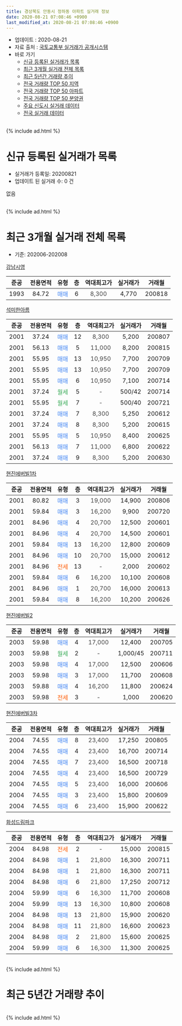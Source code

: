 ```yaml
---
title: 경상북도 안동시 정하동 아파트 실거래 정보
date: 2020-08-21 07:08:46 +0900
last_modified_at: 2020-08-21 07:08:46 +0900
---
```


* 업데이트 : 2020-08-21
* 자료 출처 : [국토교통부 실거래가 공개시스템](http://rt.molit.go.kr)
* 바로 가기
    * [신규 등록된 실거래가 목록](#신규-등록된-실거래가-목록)
    * [최근 3개월 실거래 전체 목록](#최근-3개월-실거래-전체-목록)
    * [최근 5년간 거래량 추이](#최근-5년간-거래량-추이)
    * [전국 거래량 TOP 50 지역](https://inasie.github.io/apt-trade-info/최근-3개월-전국에서-가장-거래가-많이-발생한-지역)
    * [전국 거래량 TOP 50 아파트](https://inasie.github.io/apt-trade-info/최근-3개월-전국에서-가장-거래가-많이-발생한-아파트)
    * [전국 거래량 TOP 50 분양권](https://inasie.github.io/apt-trade-info/최근-3개월-전국에서-가장-거래가-많이-발생한-분양권)
    * [주요 신도시 실거래 데이터](https://inasie.github.io/apt-trade-info/주요-신도시)
    * [전국 실거래 데이터](https://inasie.github.io/apt-trade-info/전국)
<br>
{% include ad.html %}
<br>

# 신규 등록된 실거래가 목록
* 실거래가 등록일: 20200821
* 업데이트 된 실거래 수: 0 건

없음

<br>
{% include ad.html %}
<br>

# 최근 3개월 실거래 전체 목록
* 기준: 202006-202008


[강남시영](https://search.naver.com/search.naver?query=%EA%B2%BD%EC%83%81%EB%B6%81%EB%8F%84+%EC%95%88%EB%8F%99%EC%8B%9C+%EC%A0%95%ED%95%98%EB%8F%99+%EA%B0%95%EB%82%A8%EC%8B%9C%EC%98%81)

|준공|전용면적|유형|층|역대최고가|실거래가|거래월|
|:---:|:---:|:---:|:---:|:---:|:---:|:---:|
|1993|84.72|<span style="color:#4285f3">매매</span>|6|<span style="color:#444444">8,300</span>|4,770|200818|

[석미한아름](https://search.naver.com/search.naver?query=%EA%B2%BD%EC%83%81%EB%B6%81%EB%8F%84+%EC%95%88%EB%8F%99%EC%8B%9C+%EC%A0%95%ED%95%98%EB%8F%99+%EC%84%9D%EB%AF%B8%ED%95%9C%EC%95%84%EB%A6%84)

|준공|전용면적|유형|층|역대최고가|실거래가|거래월|
|:---:|:---:|:---:|:---:|:---:|:---:|:---:|
|2001|37.24|<span style="color:#4285f3">매매</span>|12|<span style="color:#444444">8,300</span>|5,200|200807|
|2001|56.13|<span style="color:#4285f3">매매</span>|5|<span style="color:#444444">11,000</span>|8,200|200815|
|2001|55.95|<span style="color:#4285f3">매매</span>|13|<span style="color:#444444">10,950</span>|7,700|200709|
|2001|55.95|<span style="color:#4285f3">매매</span>|13|<span style="color:#444444">10,950</span>|7,700|200709|
|2001|55.95|<span style="color:#4285f3">매매</span>|6|<span style="color:#444444">10,950</span>|7,100|200714|
|2001|37.24|<span style="color:#34a853">월세</span>|5|<span style="color:#444444">-</span>|500/42|200714|
|2001|55.95|<span style="color:#34a853">월세</span>|7|<span style="color:#444444">-</span>|500/40|200721|
|2001|37.24|<span style="color:#4285f3">매매</span>|7|<span style="color:#444444">8,300</span>|5,250|200612|
|2001|37.24|<span style="color:#4285f3">매매</span>|8|<span style="color:#444444">8,300</span>|5,200|200615|
|2001|55.95|<span style="color:#4285f3">매매</span>|5|<span style="color:#444444">10,950</span>|8,400|200625|
|2001|56.13|<span style="color:#4285f3">매매</span>|7|<span style="color:#444444">11,000</span>|6,800|200622|
|2001|37.24|<span style="color:#4285f3">매매</span>|9|<span style="color:#444444">8,300</span>|5,200|200630|

[현진에버빌1차](https://search.naver.com/search.naver?query=%EA%B2%BD%EC%83%81%EB%B6%81%EB%8F%84+%EC%95%88%EB%8F%99%EC%8B%9C+%EC%A0%95%ED%95%98%EB%8F%99+%ED%98%84%EC%A7%84%EC%97%90%EB%B2%84%EB%B9%8C1%EC%B0%A8)

|준공|전용면적|유형|층|역대최고가|실거래가|거래월|
|:---:|:---:|:---:|:---:|:---:|:---:|:---:|
|2001|80.82|<span style="color:#4285f3">매매</span>|3|<span style="color:#444444">19,000</span>|14,900|200806|
|2001|59.84|<span style="color:#4285f3">매매</span>|3|<span style="color:#444444">16,200</span>|9,900|200720|
|2001|84.96|<span style="color:#4285f3">매매</span>|4|<span style="color:#444444">20,700</span>|12,500|200601|
|2001|84.96|<span style="color:#4285f3">매매</span>|4|<span style="color:#444444">20,700</span>|14,500|200601|
|2001|59.84|<span style="color:#4285f3">매매</span>|13|<span style="color:#444444">16,200</span>|12,800|200609|
|2001|84.96|<span style="color:#4285f3">매매</span>|10|<span style="color:#444444">20,700</span>|15,000|200612|
|2001|84.96|<span style="color:#ff5a00">전세</span>|13|<span style="color:#444444">-</span>|2,000|200602|
|2001|59.84|<span style="color:#4285f3">매매</span>|6|<span style="color:#444444">16,200</span>|10,100|200608|
|2001|84.96|<span style="color:#4285f3">매매</span>|1|<span style="color:#444444">20,700</span>|16,000|200613|
|2001|59.84|<span style="color:#4285f3">매매</span>|8|<span style="color:#444444">16,200</span>|10,200|200626|

[현진에버빌2](https://search.naver.com/search.naver?query=%EA%B2%BD%EC%83%81%EB%B6%81%EB%8F%84+%EC%95%88%EB%8F%99%EC%8B%9C+%EC%A0%95%ED%95%98%EB%8F%99+%ED%98%84%EC%A7%84%EC%97%90%EB%B2%84%EB%B9%8C2)

|준공|전용면적|유형|층|역대최고가|실거래가|거래월|
|:---:|:---:|:---:|:---:|:---:|:---:|:---:|
|2003|59.98|<span style="color:#4285f3">매매</span>|4|<span style="color:#444444">17,000</span>|12,400|200705|
|2003|59.98|<span style="color:#34a853">월세</span>|2|<span style="color:#444444">-</span>|1,000/45|200711|
|2003|59.98|<span style="color:#4285f3">매매</span>|4|<span style="color:#444444">17,000</span>|12,500|200606|
|2003|59.98|<span style="color:#4285f3">매매</span>|3|<span style="color:#444444">17,000</span>|11,700|200608|
|2003|59.88|<span style="color:#4285f3">매매</span>|4|<span style="color:#444444">16,200</span>|11,800|200624|
|2003|59.98|<span style="color:#ff5a00">전세</span>|3|<span style="color:#444444">-</span>|1,000|200620|

[현진에버빌3차](https://search.naver.com/search.naver?query=%EA%B2%BD%EC%83%81%EB%B6%81%EB%8F%84+%EC%95%88%EB%8F%99%EC%8B%9C+%EC%A0%95%ED%95%98%EB%8F%99+%ED%98%84%EC%A7%84%EC%97%90%EB%B2%84%EB%B9%8C3%EC%B0%A8)

|준공|전용면적|유형|층|역대최고가|실거래가|거래월|
|:---:|:---:|:---:|:---:|:---:|:---:|:---:|
|2004|74.55|<span style="color:#4285f3">매매</span>|8|<span style="color:#444444">23,400</span>|17,250|200805|
|2004|74.55|<span style="color:#4285f3">매매</span>|4|<span style="color:#444444">23,400</span>|16,700|200714|
|2004|74.55|<span style="color:#4285f3">매매</span>|7|<span style="color:#444444">23,400</span>|16,500|200718|
|2004|74.55|<span style="color:#4285f3">매매</span>|4|<span style="color:#444444">23,400</span>|16,500|200729|
|2004|74.55|<span style="color:#4285f3">매매</span>|5|<span style="color:#444444">23,400</span>|16,000|200606|
|2004|74.55|<span style="color:#4285f3">매매</span>|3|<span style="color:#444444">23,400</span>|15,800|200609|
|2004|74.55|<span style="color:#4285f3">매매</span>|6|<span style="color:#444444">23,400</span>|15,900|200622|

[화성드림파크](https://search.naver.com/search.naver?query=%EA%B2%BD%EC%83%81%EB%B6%81%EB%8F%84+%EC%95%88%EB%8F%99%EC%8B%9C+%EC%A0%95%ED%95%98%EB%8F%99+%ED%99%94%EC%84%B1%EB%93%9C%EB%A6%BC%ED%8C%8C%ED%81%AC)

|준공|전용면적|유형|층|역대최고가|실거래가|거래월|
|:---:|:---:|:---:|:---:|:---:|:---:|:---:|
|2004|84.98|<span style="color:#ff5a00">전세</span>|2|<span style="color:#444444">-</span>|15,000|200815|
|2004|84.98|<span style="color:#4285f3">매매</span>|1|<span style="color:#444444">21,800</span>|16,300|200711|
|2004|84.98|<span style="color:#4285f3">매매</span>|1|<span style="color:#444444">21,800</span>|16,300|200711|
|2004|84.98|<span style="color:#4285f3">매매</span>|6|<span style="color:#444444">21,800</span>|17,250|200712|
|2004|59.99|<span style="color:#4285f3">매매</span>|6|<span style="color:#444444">16,300</span>|11,700|200608|
|2004|59.99|<span style="color:#4285f3">매매</span>|13|<span style="color:#444444">16,300</span>|10,800|200608|
|2004|84.98|<span style="color:#4285f3">매매</span>|13|<span style="color:#444444">21,800</span>|15,900|200620|
|2004|84.98|<span style="color:#4285f3">매매</span>|11|<span style="color:#444444">21,800</span>|16,600|200623|
|2004|84.98|<span style="color:#4285f3">매매</span>|2|<span style="color:#444444">21,800</span>|15,600|200625|
|2004|59.99|<span style="color:#4285f3">매매</span>|6|<span style="color:#444444">16,300</span>|11,300|200625|


<br>
{% include ad.html %}
<br>

# 최근 5년간 거래량 추이


<div style="width:100%;">
    <canvas id="deal_progress" height="200"></canvas>
</div>

<script>
new Chart(document.getElementById("deal_progress"), {
    type: 'line',
    data: {
        labels: ['201508','201509','201510','201511','201512','201601','201602','201603','201604','201605','201606','201607','201608','201609','201610','201611','201612','201701','201702','201703','201704','201705','201706','201707','201708','201709','201710','201711','201712','201801','201802','201803','201804','201805','201806','201807','201808','201809','201810','201811','201812','201901','201902','201903','201904','201905','201906','201907','201908','201909','201910','201911','201912','202001','202002','202003','202004','202005','202006','202007','202008'],
        datasets: [{
            label: '매매',
            pointRadius: 1,
            data: [12, 13, 14, 16, 11, 15, 17, 19, 9, 6, 9, 11, 11, 12, 11, 7, 10, 11, 21, 10, 15, 14, 8, 12, 12, 13, 8, 6, 14, 9, 7, 14, 9, 9, 13, 8, 18, 13, 13, 11, 8, 11, 6, 12, 12, 10, 11, 17, 12, 11, 13, 14, 8, 14, 18, 10, 10, 16, 24, 11, 5],
            borderColor: "rgba(255, 201, 14, 1)",
            backgroundColor: "rgba(255, 201, 14, 0.5)",
            fill: false,
            lineTension: 0
        },{
            label: '전월세',
            pointRadius: 1,
            data: [5, 5, 2, 4, 6, 6, 5, 4, 2, 3, 0, 6, 1, 1, 0, 0, 4, 2, 5, 3, 0, 0, 5, 1, 3, 0, 7, 4, 5, 5, 5, 10, 6, 4, 3, 7, 9, 2, 4, 3, 4, 3, 3, 2, 1, 1, 5, 1, 2, 1, 3, 5, 5, 6, 5, 6, 1, 3, 2, 3, 1],
            borderColor: "rgba(0, 141, 185, 1)",
            backgroundColor: "rgba(0, 141, 185, 0.5)",
            fill: false,
            lineTension: 0
        }
        ]
    },
    options: {
        responsive: true,
        title: {
            display: false
        },
        tooltips: {
            mode: 'index',
            intersect: false
        },
        hover: {
            mode: 'nearest',
            intersect: true
        },
        scales: {
            xAxes: [{
                display: true,
                scaleLabel: {
                    display: true,
                    labelString: '년/월'
                }
            }],
            yAxes: [{
                display: true,
                ticks: {
                    suggestedMin: 0,
                },
                scaleLabel: {
                    display: true,
                    labelString: '실거래 수'
                }
            }]
        }
    }
});

</script>


<br>
{% include ad.html %}
<br>

